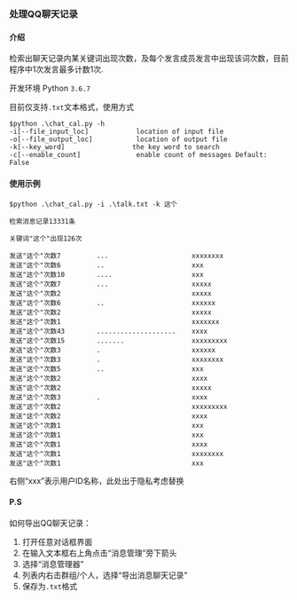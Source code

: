 ### 处理QQ聊天记录

#### 介绍

检索出聊天记录内某关键词出现次数，及每个发言成员发言中出现该词次数，目前程序中1次发言最多计数1次.

开发环境 Python `3.6.7`

目前仅支持`.txt`文本格式，使用方式

```
$python .\chat_cal.py -h
-i[--file_input_loc]            location of input file
-o[--file_output_loc]           location of output file
-k[--key_word]                 the key word to search
-c[--enable_count]              enable count of messages Default: False
```



#### 使用示例

```
$python .\chat_cal.py -i .\talk.txt -k 这个

检索消息记录13331条

关键词"这个"出现126次

发送"这个"次数7         ...                     xxxxxxxx
发送"这个"次数6         ..                      xxx
发送"这个"次数10        ....                    xxx
发送"这个"次数7         ...                     xxxxx
发送"这个"次数2                                 xxxxx
发送"这个"次数6         ..                      xxxxxx
发送"这个"次数2                                 xxxxx
发送"这个"次数1                                 xxxxxxx
发送"这个"次数43        ....................    xxxx
发送"这个"次数15        .......                 xxxxxxxxx
发送"这个"次数3         .                       xxxxxx
发送"这个"次数3         .                       xxxxxxxx
发送"这个"次数5         ..                      xxx
发送"这个"次数2                                 xxxx
发送"这个"次数2                                 xxxxx
发送"这个"次数3         .                       xxxx
发送"这个"次数2                                 xxxxxxxxx
发送"这个"次数2                                 xxxx
发送"这个"次数1                                 xxx
发送"这个"次数1                                 xxx
发送"这个"次数1                                 xxxx
发送"这个"次数1                                 xxxxxxxx
发送"这个"次数1                                 xxx
```

右侧“xxx”表示用户ID名称，此处出于隐私考虑替换



#### P.S

如何导出QQ聊天记录：

1. 打开任意对话框界面
2. 在输入文本框右上角点击“消息管理”旁下箭头
3. 选择“消息管理器”
4. 列表内右击群组/个人，选择“导出消息聊天记录”
5. 保存为`.txt`格式